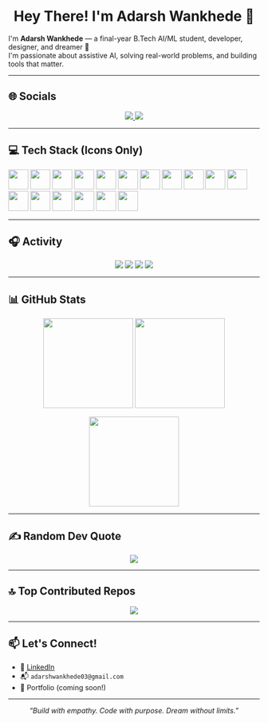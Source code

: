 <h1 align="center">Hey There! I'm Adarsh Wankhede 👋</h1>

I'm **Adarsh Wankhede** — a final-year B.Tech AI/ML student, developer, designer, and dreamer 🚀  
I'm passionate about assistive AI, solving real-world problems, and building tools that matter.  

---

## 🌐 Socials

<p align="center">
  <a href="https://instagram.com/itsadarsh2083" target="_blank">
    <img src="https://img.shields.io/badge/Instagram-%23E4405F.svg?style=for-the-badge&logo=Instagram&logoColor=white" />
  </a>
  <a href="https://linkedin.com/in/adarshwankhede" target="_blank">
    <img src="https://img.shields.io/badge/LinkedIn-%230077B5.svg?style=for-the-badge&logo=LinkedIn&logoColor=white" />
  </a>
</p>

---

## 💻 Tech Stack (Icons Only)

<img src="https://cdn.jsdelivr.net/gh/devicons/devicon/icons/cplusplus/cplusplus-original.svg" height="40"/>
<img src="https://cdn.jsdelivr.net/gh/devicons/devicon/icons/java/java-original.svg" height="40"/>
<img src="https://cdn.jsdelivr.net/gh/devicons/devicon/icons/python/python-original.svg" height="40"/>
<img src="https://cdn.jsdelivr.net/gh/devicons/devicon/icons/powershell/powershell-original.svg" height="40"/>
<img src="https://cdn.jsdelivr.net/gh/devicons/devicon/icons/firebase/firebase-plain.svg" height="40"/>
<img src="https://cdn.jsdelivr.net/gh/devicons/devicon/icons/netlify/netlify-original.svg" height="40"/>
<img src="https://cdn.jsdelivr.net/gh/devicons/devicon/icons/vercel/vercel-original.svg" height="40"/>
<img src="https://cdn.jsdelivr.net/gh/devicons/devicon/icons/django/django-plain.svg" height="40"/>
<img src="https://cdn.jsdelivr.net/gh/devicons/devicon/icons/fastapi/fastapi-original.svg" height="40"/>
<img src="https://cdn.jsdelivr.net/gh/devicons/devicon/icons/flask/flask-original.svg" height="40"/>
<img src="https://cdn.jsdelivr.net/gh/devicons/devicon/icons/react/react-original.svg" height="40"/>
<img src="https://cdn.jsdelivr.net/gh/devicons/devicon/icons/mysql/mysql-original.svg" height="40"/>
<img src="https://cdn.jsdelivr.net/gh/devicons/devicon/icons/canva/canva-original.svg" height="40"/>
<img src="https://cdn.jsdelivr.net/gh/devicons/devicon/icons/matplotlib/matplotlib-original.svg" height="40"/>
<img src="https://cdn.jsdelivr.net/gh/devicons/devicon/icons/numpy/numpy-original.svg" height="40"/>
<img src="https://cdn.jsdelivr.net/gh/devicons/devicon/icons/pandas/pandas-original.svg" height="40"/>
<img src="https://cdn.jsdelivr.net/gh/devicons/devicon/icons/scikit-learn/scikit-learn-original.svg" height="40"/>

---

## 🎧 Activity

<p align="center">
  <img src="https://img.shields.io/badge/Currently-learning%20NLP-blue?style=for-the-badge" />
  <img src="https://img.shields.io/badge/Reading-AI%20for%20People%20Not%20Robots-yellow?style=for-the-badge" />
  <img src="https://img.shields.io/badge/Coding-Python-blue?style=for-the-badge" />
  <img src="https://img.shields.io/badge/Listening-to%2090s%20music-ff69b4?style=for-the-badge" />
</p>

---

## 📊 GitHub Stats

<p align="center">
  <img src="https://github-readme-stats.vercel.app/api?username=adarshw20&show_icons=true&theme=radical" height="180"/>
  <img src="https://nirzak-streak-stats.vercel.app/?user=adarshw20&theme=radical&hide_border=true" height="180"/>
</p>

<p align="center">
  <img src="https://github-readme-stats.vercel.app/api/top-langs/?username=adarshw20&layout=compact&theme=radical&hide_border=true" height="180"/>
</p>

---

## ✍️ Random Dev Quote

<p align="center">
  <img src="https://quotes-github-readme.vercel.app/api?type=horizontal&theme=dark" />
</p>

---

## 🔝 Top Contributed Repos

<p align="center">
  <img src="https://github-contributor-stats.vercel.app/api?username=adarshw20&limit=5&theme=dark&combine_all_yearly_contributions=true" />
</p>

---

## 📫 Let's Connect!

- 💼 [LinkedIn](https://linkedin.com/in/adarshwankhede)  
- 📬 `adarshwankhede03@gmail.com`  
- 🌱 Portfolio (coming soon!)

---

<p align="center"><i>“Build with empathy. Code with purpose. Dream without limits.”</i></p>

<!-- Proudly created with GPRM (https://gprm.itsvg.in) -->
